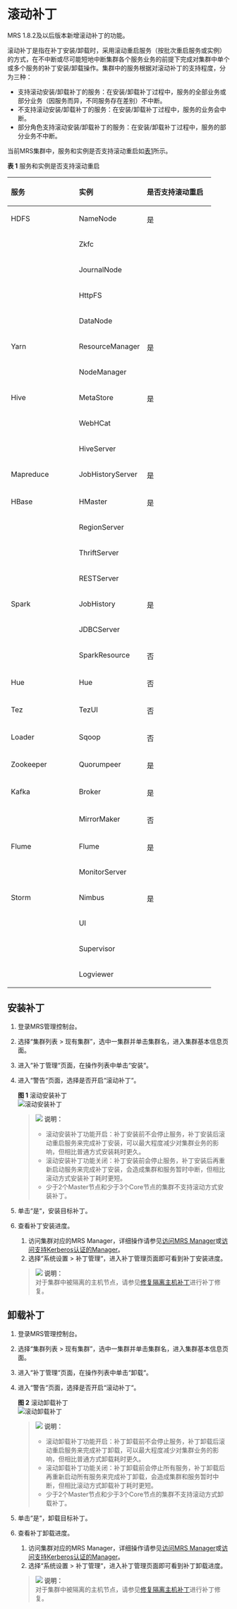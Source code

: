 # 滚动补丁<a name="ZH-CN_TOPIC_0173397702"></a>

MRS 1.8.2及以后版本新增滚动补丁的功能。

滚动补丁是指在补丁安装/卸载时，采用滚动重启服务（按批次重启服务或实例）的方式，在不中断或尽可能短地中断集群各个服务业务的前提下完成对集群中单个或多个服务的补丁安装/卸载操作。集群中的服务根据对滚动补丁的支持程度，分为三种：

-   支持滚动安装/卸载补丁的服务：在安装/卸载补丁过程中，服务的全部业务或部分业务（因服务而异，不同服务存在差别）不中断。
-   不支持滚动安装/卸载补丁的服务：在安装/卸载补丁过程中，服务的业务会中断。
-   部分角色支持滚动安装/卸载补丁的服务：在安装/卸载补丁过程中，服务的部分业务不中断。

当前MRS集群中，服务和实例是否支持滚动重启如[表1](#table054720341161)所示。

**表 1**  服务和实例是否支持滚动重启

<a name="table054720341161"></a>
<table><thead align="left"><tr id="row254710343617"><th class="cellrowborder" valign="top" width="33.33333333333333%" id="mcps1.2.4.1.1"><p id="p1154743412613"><a name="p1154743412613"></a><a name="p1154743412613"></a>服务</p>
</th>
<th class="cellrowborder" valign="top" width="33.33333333333333%" id="mcps1.2.4.1.2"><p id="p185471734868"><a name="p185471734868"></a><a name="p185471734868"></a>实例</p>
</th>
<th class="cellrowborder" valign="top" width="33.33333333333333%" id="mcps1.2.4.1.3"><p id="p1872382917393"><a name="p1872382917393"></a><a name="p1872382917393"></a>是否支持滚动重启</p>
</th>
</tr>
</thead>
<tbody><tr id="row1654716341963"><td class="cellrowborder" rowspan="5" valign="top" width="33.33333333333333%" headers="mcps1.2.4.1.1 "><p id="p1554713341665"><a name="p1554713341665"></a><a name="p1554713341665"></a>HDFS</p>
</td>
<td class="cellrowborder" valign="top" width="33.33333333333333%" headers="mcps1.2.4.1.2 "><p id="p1954711341668"><a name="p1954711341668"></a><a name="p1954711341668"></a>NameNode</p>
</td>
<td class="cellrowborder" rowspan="5" valign="top" width="33.33333333333333%" headers="mcps1.2.4.1.3 "><p id="p143021054112"><a name="p143021054112"></a><a name="p143021054112"></a>是</p>
</td>
</tr>
<tr id="row14291659103919"><td class="cellrowborder" valign="top" headers="mcps1.2.4.1.1 "><p id="p2249161464014"><a name="p2249161464014"></a><a name="p2249161464014"></a>Zkfc</p>
</td>
</tr>
<tr id="row1070911272409"><td class="cellrowborder" valign="top" headers="mcps1.2.4.1.1 "><p id="p270922712400"><a name="p270922712400"></a><a name="p270922712400"></a>JournalNode</p>
</td>
</tr>
<tr id="row1958602464011"><td class="cellrowborder" valign="top" headers="mcps1.2.4.1.1 "><p id="p205869246406"><a name="p205869246406"></a><a name="p205869246406"></a>HttpFS</p>
</td>
</tr>
<tr id="row185776644013"><td class="cellrowborder" valign="top" headers="mcps1.2.4.1.1 "><p id="p15771163407"><a name="p15771163407"></a><a name="p15771163407"></a>DataNode</p>
</td>
</tr>
<tr id="row155471334661"><td class="cellrowborder" rowspan="2" valign="top" width="33.33333333333333%" headers="mcps1.2.4.1.1 "><p id="p1554717341262"><a name="p1554717341262"></a><a name="p1554717341262"></a>Yarn</p>
</td>
<td class="cellrowborder" valign="top" width="33.33333333333333%" headers="mcps1.2.4.1.2 "><p id="p181101130281"><a name="p181101130281"></a><a name="p181101130281"></a>ResourceManager</p>
</td>
<td class="cellrowborder" rowspan="2" valign="top" width="33.33333333333333%" headers="mcps1.2.4.1.3 "><p id="p191971952154218"><a name="p191971952154218"></a><a name="p191971952154218"></a>是</p>
</td>
</tr>
<tr id="row5824641134217"><td class="cellrowborder" valign="top" headers="mcps1.2.4.1.1 "><p id="p1582424116427"><a name="p1582424116427"></a><a name="p1582424116427"></a>NodeManager</p>
</td>
</tr>
<tr id="row754811341862"><td class="cellrowborder" rowspan="3" valign="top" width="33.33333333333333%" headers="mcps1.2.4.1.1 "><p id="p156141727986"><a name="p156141727986"></a><a name="p156141727986"></a>Hive</p>
</td>
<td class="cellrowborder" valign="top" width="33.33333333333333%" headers="mcps1.2.4.1.2 "><p id="p061118273815"><a name="p061118273815"></a><a name="p061118273815"></a>MetaStore</p>
</td>
<td class="cellrowborder" rowspan="3" valign="top" width="33.33333333333333%" headers="mcps1.2.4.1.3 "><p id="p573472211437"><a name="p573472211437"></a><a name="p573472211437"></a>是</p>
</td>
</tr>
<tr id="row15685142164319"><td class="cellrowborder" valign="top" headers="mcps1.2.4.1.1 "><p id="p66851925432"><a name="p66851925432"></a><a name="p66851925432"></a>WebHCat</p>
</td>
</tr>
<tr id="row199312513433"><td class="cellrowborder" valign="top" headers="mcps1.2.4.1.1 "><p id="p119311594310"><a name="p119311594310"></a><a name="p119311594310"></a>HiveServer</p>
</td>
</tr>
<tr id="row195487341161"><td class="cellrowborder" valign="top" width="33.33333333333333%" headers="mcps1.2.4.1.1 "><p id="p65481434865"><a name="p65481434865"></a><a name="p65481434865"></a>Mapreduce</p>
</td>
<td class="cellrowborder" valign="top" width="33.33333333333333%" headers="mcps1.2.4.1.2 "><p id="p1548143419618"><a name="p1548143419618"></a><a name="p1548143419618"></a>JobHistoryServer</p>
</td>
<td class="cellrowborder" valign="top" width="33.33333333333333%" headers="mcps1.2.4.1.3 "><p id="p5724829173914"><a name="p5724829173914"></a><a name="p5724829173914"></a>是</p>
</td>
</tr>
<tr id="row33934131017"><td class="cellrowborder" rowspan="4" valign="top" width="33.33333333333333%" headers="mcps1.2.4.1.1 "><p id="p6417431019"><a name="p6417431019"></a><a name="p6417431019"></a>HBase</p>
</td>
<td class="cellrowborder" valign="top" width="33.33333333333333%" headers="mcps1.2.4.1.2 "><p id="p84112413103"><a name="p84112413103"></a><a name="p84112413103"></a>HMaster</p>
</td>
<td class="cellrowborder" rowspan="4" valign="top" width="33.33333333333333%" headers="mcps1.2.4.1.3 "><p id="p974311144449"><a name="p974311144449"></a><a name="p974311144449"></a>是</p>
</td>
</tr>
<tr id="row1179414611437"><td class="cellrowborder" valign="top" headers="mcps1.2.4.1.1 "><p id="p2794146204316"><a name="p2794146204316"></a><a name="p2794146204316"></a>RegionServer</p>
</td>
</tr>
<tr id="row17566174414318"><td class="cellrowborder" valign="top" headers="mcps1.2.4.1.1 "><p id="p7566194411437"><a name="p7566194411437"></a><a name="p7566194411437"></a>ThriftServer</p>
</td>
</tr>
<tr id="row73132421434"><td class="cellrowborder" valign="top" headers="mcps1.2.4.1.1 "><p id="p10313124244311"><a name="p10313124244311"></a><a name="p10313124244311"></a>RESTServer</p>
</td>
</tr>
<tr id="row145652086106"><td class="cellrowborder" rowspan="3" valign="top" width="33.33333333333333%" headers="mcps1.2.4.1.1 "><p id="p2056520821011"><a name="p2056520821011"></a><a name="p2056520821011"></a>Spark</p>
</td>
<td class="cellrowborder" valign="top" width="33.33333333333333%" headers="mcps1.2.4.1.2 "><p id="p15655820106"><a name="p15655820106"></a><a name="p15655820106"></a>JobHistory</p>
</td>
<td class="cellrowborder" rowspan="2" valign="top" width="33.33333333333333%" headers="mcps1.2.4.1.3 "><p id="p9445143974417"><a name="p9445143974417"></a><a name="p9445143974417"></a>是</p>
</td>
</tr>
<tr id="row85710234447"><td class="cellrowborder" valign="top" headers="mcps1.2.4.1.1 "><p id="p35912235440"><a name="p35912235440"></a><a name="p35912235440"></a>JDBCServer</p>
</td>
</tr>
<tr id="row12947172010443"><td class="cellrowborder" valign="top" headers="mcps1.2.4.1.1 "><p id="p109471201446"><a name="p109471201446"></a><a name="p109471201446"></a>SparkResource</p>
</td>
<td class="cellrowborder" valign="top" headers="mcps1.2.4.1.2 "><p id="p19470201449"><a name="p19470201449"></a><a name="p19470201449"></a>否</p>
</td>
</tr>
<tr id="row112153423415"><td class="cellrowborder" valign="top" width="33.33333333333333%" headers="mcps1.2.4.1.1 "><p id="p951410502419"><a name="p951410502419"></a><a name="p951410502419"></a>Hue</p>
</td>
<td class="cellrowborder" valign="top" width="33.33333333333333%" headers="mcps1.2.4.1.2 "><p id="p175177505417"><a name="p175177505417"></a><a name="p175177505417"></a>Hue</p>
</td>
<td class="cellrowborder" valign="top" width="33.33333333333333%" headers="mcps1.2.4.1.3 "><p id="p1221524214116"><a name="p1221524214116"></a><a name="p1221524214116"></a>否</p>
</td>
</tr>
<tr id="row42663354620"><td class="cellrowborder" valign="top" width="33.33333333333333%" headers="mcps1.2.4.1.1 "><p id="p82713315461"><a name="p82713315461"></a><a name="p82713315461"></a>Tez</p>
</td>
<td class="cellrowborder" valign="top" width="33.33333333333333%" headers="mcps1.2.4.1.2 "><p id="p1827133144613"><a name="p1827133144613"></a><a name="p1827133144613"></a>TezUI</p>
</td>
<td class="cellrowborder" valign="top" width="33.33333333333333%" headers="mcps1.2.4.1.3 "><p id="p102753318469"><a name="p102753318469"></a><a name="p102753318469"></a>否</p>
</td>
</tr>
<tr id="row51061153174119"><td class="cellrowborder" valign="top" width="33.33333333333333%" headers="mcps1.2.4.1.1 "><p id="p17962115914112"><a name="p17962115914112"></a><a name="p17962115914112"></a>Loader</p>
</td>
<td class="cellrowborder" valign="top" width="33.33333333333333%" headers="mcps1.2.4.1.2 "><p id="p1496355954116"><a name="p1496355954116"></a><a name="p1496355954116"></a>Sqoop</p>
</td>
<td class="cellrowborder" valign="top" width="33.33333333333333%" headers="mcps1.2.4.1.3 "><p id="p1810617536419"><a name="p1810617536419"></a><a name="p1810617536419"></a>否</p>
</td>
</tr>
<tr id="row522861311019"><td class="cellrowborder" valign="top" width="33.33333333333333%" headers="mcps1.2.4.1.1 "><p id="p8228613131010"><a name="p8228613131010"></a><a name="p8228613131010"></a>Zookeeper</p>
</td>
<td class="cellrowborder" valign="top" width="33.33333333333333%" headers="mcps1.2.4.1.2 "><p id="p19228213191020"><a name="p19228213191020"></a><a name="p19228213191020"></a>Quorumpeer</p>
</td>
<td class="cellrowborder" valign="top" width="33.33333333333333%" headers="mcps1.2.4.1.3 "><p id="p57240293391"><a name="p57240293391"></a><a name="p57240293391"></a>是</p>
</td>
</tr>
<tr id="row19750194111013"><td class="cellrowborder" rowspan="2" valign="top" width="33.33333333333333%" headers="mcps1.2.4.1.1 "><p id="p145494311122"><a name="p145494311122"></a><a name="p145494311122"></a>Kafka</p>
</td>
<td class="cellrowborder" valign="top" width="33.33333333333333%" headers="mcps1.2.4.1.2 "><p id="p1475034131013"><a name="p1475034131013"></a><a name="p1475034131013"></a>Broker</p>
</td>
<td class="cellrowborder" valign="top" width="33.33333333333333%" headers="mcps1.2.4.1.3 "><p id="p572412919398"><a name="p572412919398"></a><a name="p572412919398"></a>是</p>
</td>
</tr>
<tr id="row616512616458"><td class="cellrowborder" valign="top" headers="mcps1.2.4.1.1 "><p id="p19165186184512"><a name="p19165186184512"></a><a name="p19165186184512"></a>MirrorMaker</p>
</td>
<td class="cellrowborder" valign="top" headers="mcps1.2.4.1.2 "><p id="p316518610456"><a name="p316518610456"></a><a name="p316518610456"></a>否</p>
</td>
</tr>
<tr id="row3834738121012"><td class="cellrowborder" rowspan="2" valign="top" width="33.33333333333333%" headers="mcps1.2.4.1.1 "><p id="p75454331210"><a name="p75454331210"></a><a name="p75454331210"></a>Flume</p>
</td>
<td class="cellrowborder" valign="top" width="33.33333333333333%" headers="mcps1.2.4.1.2 "><p id="p19834163811011"><a name="p19834163811011"></a><a name="p19834163811011"></a>Flume</p>
</td>
<td class="cellrowborder" rowspan="2" valign="top" width="33.33333333333333%" headers="mcps1.2.4.1.3 "><p id="p1858732810452"><a name="p1858732810452"></a><a name="p1858732810452"></a>是</p>
</td>
</tr>
<tr id="row179322024519"><td class="cellrowborder" valign="top" headers="mcps1.2.4.1.1 "><p id="p37931320144517"><a name="p37931320144517"></a><a name="p37931320144517"></a>MonitorServer</p>
</td>
</tr>
<tr id="row0423535131019"><td class="cellrowborder" rowspan="4" valign="top" width="33.33333333333333%" headers="mcps1.2.4.1.1 "><p id="p1354154310122"><a name="p1354154310122"></a><a name="p1354154310122"></a>Storm</p>
</td>
<td class="cellrowborder" valign="top" width="33.33333333333333%" headers="mcps1.2.4.1.2 "><p id="p16424193520106"><a name="p16424193520106"></a><a name="p16424193520106"></a>Nimbus</p>
</td>
<td class="cellrowborder" rowspan="4" valign="top" width="33.33333333333333%" headers="mcps1.2.4.1.3 "><p id="p69901611104619"><a name="p69901611104619"></a><a name="p69901611104619"></a>是</p>
</td>
</tr>
<tr id="row8537042154519"><td class="cellrowborder" valign="top" headers="mcps1.2.4.1.1 "><p id="p1953816425455"><a name="p1953816425455"></a><a name="p1953816425455"></a>UI</p>
</td>
</tr>
<tr id="row429754434517"><td class="cellrowborder" valign="top" headers="mcps1.2.4.1.1 "><p id="p12298244144515"><a name="p12298244144515"></a><a name="p12298244144515"></a>Supervisor</p>
</td>
</tr>
<tr id="row11276134074514"><td class="cellrowborder" valign="top" headers="mcps1.2.4.1.1 "><p id="p192761540184512"><a name="p192761540184512"></a><a name="p192761540184512"></a>Logviewer</p>
</td>
</tr>
</tbody>
</table>

## 安装补丁<a name="section10866317102910"></a>

1.  登录MRS管理控制台。
2.  选择“集群列表 \> 现有集群”，选中一集群并单击集群名，进入集群基本信息页面。
3.  进入“补丁管理“页面，在操作列表中单击“安装“。
4.  进入“警告“页面，选择是否开启“滚动补丁“。

    **图 1**  滚动安装补丁<a name="fig204051313919"></a>  
    ![](figures/滚动安装补丁.png "滚动安装补丁")

    >![](public_sys-resources/icon-note.gif) **说明：**   
    >-   滚动安装补丁功能开启：补丁安装前不会停止服务，补丁安装后滚动重启服务来完成补丁安装，可以最大程度减少对集群业务的影响，但相比普通方式安装耗时更久。  
    >-   滚动安装补丁功能关闭：补丁安装前会停止服务，补丁安装后再重新启动服务来完成补丁安装，会造成集群和服务暂时中断，但相比滚动方式安装补丁耗时更短。  
    >-   少于2个Master节点和少于3个Core节点的集群不支持滚动方式安装补丁。  

5.  单击“是“，安装目标补丁。
6.  查看补丁安装进度。

    1.  访问集群对应的MRS Manager，详细操作请参见[访问MRS Manager](访问MRS-Manager.md)或[访问支持Kerberos认证的Manager](访问支持Kerberos认证的Manager.md)。
    2.  选择“系统设置 \> 补丁管理“，进入补丁管理页面即可看到补丁安装进度。

    >![](public_sys-resources/icon-note.gif) **说明：**   
    >对于集群中被隔离的主机节点，请参见[修复隔离主机补丁](修复隔离主机补丁.md)进行补丁修复。  


## 卸载补丁<a name="section138676177298"></a>

1.  登录MRS管理控制台。
2.  选择“集群列表 \> 现有集群”，选中一集群并单击集群名，进入集群基本信息页面。
3.  进入“补丁管理“页面，在操作列表中单击“卸载“。
4.  进入“警告“页面，选择是否开启“滚动补丁“。

    **图 2**  滚动卸载补丁<a name="fig13129331184410"></a>  
    ![](figures/滚动卸载补丁.png "滚动卸载补丁")

    >![](public_sys-resources/icon-note.gif) **说明：**   
    >-   滚动卸载补丁功能开启：补丁卸载前不会停止服务，补丁卸载后滚动重启服务来完成补丁卸载，可以最大程度减少对集群业务的影响，但相比普通方式卸载耗时更久。  
    >-   滚动卸载补丁功能关闭：补丁卸载前会停止所有服务，补丁卸载后再重新启动所有服务来完成补丁卸载，会造成集群和服务暂时中断，但相比滚动方式卸载补丁耗时更短。  
    >-   少于2个Master节点和少于3个Core节点的集群不支持滚动方式卸载补丁。  

5.  单击“是“，卸载目标补丁。
6.  查看补丁卸载进度。

    1.  访问集群对应的MRS Manager，详细操作请参见[访问MRS Manager](访问MRS-Manager.md)或[访问支持Kerberos认证的Manager](访问支持Kerberos认证的Manager.md)。
    2.  选择“系统设置 \> 补丁管理“，进入补丁管理页面即可看到补丁卸载进度。

    >![](public_sys-resources/icon-note.gif) **说明：**   
    >对于集群中被隔离的主机节点，请参见[修复隔离主机补丁](修复隔离主机补丁.md)进行补丁修复。  


